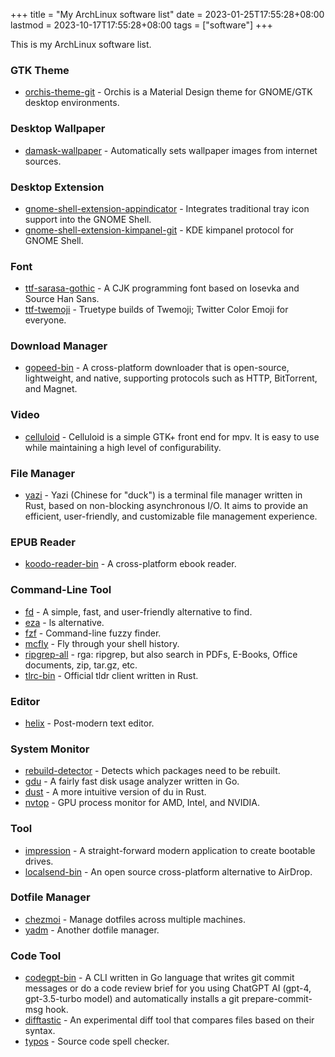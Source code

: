 +++
title = "My ArchLinux software list"
date = 2023-01-25T17:55:28+08:00
lastmod = 2023-10-17T17:55:28+08:00
tags = ["software"]
+++

This is my ArchLinux software list.
<!-- more -->

### GTK Theme

- [orchis-theme-git](https://github.com/vinceliuice/Orchis-theme) - Orchis is a Material Design theme for GNOME/GTK desktop environments.

### Desktop Wallpaper

- [damask-wallpaper](https://gitlab.gnome.org/subpop/damask) - Automatically sets wallpaper images from internet sources.

### Desktop Extension

- [gnome-shell-extension-appindicator](https://github.com/ubuntu/gnome-shell-extension-appindicator) - Integrates traditional tray icon support into the GNOME Shell.
- [gnome-shell-extension-kimpanel-git](https://github.com/wengxt/gnome-shell-extension-kimpanel) - KDE kimpanel protocol for GNOME Shell.

### Font

- [ttf-sarasa-gothic](https://github.com/be5invis/Sarasa-Gothic) - A CJK programming font based on Iosevka and Source Han Sans.
- [ttf-twemoji](https://github.com/jdecked/twemoji) - Truetype builds of Twemoji; Twitter Color Emoji for everyone.

### Download Manager

- [gopeed-bin](https://gopeed.com/zh-CN) - A cross-platform downloader that is open-source, lightweight, and native, supporting protocols such as HTTP, BitTorrent, and Magnet.

### Video

- [celluloid](https://celluloid-player.github.io) - Celluloid is a simple GTK+ front end for mpv. It is easy to use while maintaining a high level of configurability.

### File Manager

- [yazi](https://github.com/sxyazi/yazi) - Yazi (Chinese for "duck") is a terminal file manager written in Rust, based on non-blocking asynchronous I/O. It aims to provide an efficient, user-friendly, and customizable file management experience.

### EPUB Reader

- [koodo-reader-bin](https://koodo.960960.xyz) - A cross-platform ebook reader.

### Command-Line Tool

- [fd](https://github.com/sharkdp/fd) - A simple, fast, and user-friendly alternative to find.
- [eza](https://eza.rocks) - ls alternative.
- [fzf](https://github.com/junegunn/fzf) - Command-line fuzzy finder.
- [mcfly](https://github.com/cantino/mcfly) - Fly through your shell history.
- [ripgrep-all](https://github.com/phiresky/ripgrep-all) - rga: ripgrep, but also search in PDFs, E-Books, Office documents, zip, tar.gz, etc.
- [tlrc-bin](https://github.com/tldr-pages/tlrc) - Official tldr client written in Rust.

### Editor

- [helix](https://helix-editor.com) - Post-modern text editor.

### System Monitor

- [rebuild-detector](https://github.com/maximbaz/rebuild-detector) - Detects which packages need to be rebuilt.
- [gdu](https://github.com/dundee/gdu) - A fairly fast disk usage analyzer written in Go.
- [dust](https://github.com/bootandy/dust) - A more intuitive version of du in Rust.
- [nvtop](https://github.com/Syllo/nvtop) - GPU process monitor for AMD, Intel, and NVIDIA.

### Tool

- [impression](https://apps.gnome.org/Impression) - A straight-forward modern application to create bootable drives.
- [localsend-bin](https://github.com/localsend/localsend) - An open source cross-platform alternative to AirDrop.


### Dotfile Manager
- [chezmoi](https://www.chezmoi.io) - Manage dotfiles across multiple machines.
- [yadm](https://yadm.io) - Another dotfile manager.

### Code Tool

- [codegpt-bin](https://github.com/appleboy/CodeGPT) - A CLI written in Go language that writes git commit messages or do a code review brief for you using ChatGPT AI (gpt-4, gpt-3.5-turbo model) and automatically installs a git prepare-commit-msg hook.
- [difftastic](https://difftastic.wilfred.me.uk) - An experimental diff tool that compares files based on their syntax.
- [typos](https://github.com/crate-ci/typos) - Source code spell checker.